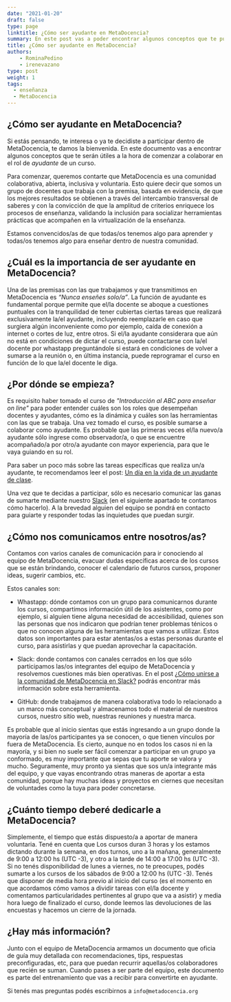 ```yaml
---
date: "2021-01-20"
draft: false
type: page
linktitle: ¿Cómo ser ayudante en MetaDocencia?
summary: En este post vas a poder encontrar algunos conceptos que te pueden ser de utilidad a la hora de comenzar a colaborar en el rol de ayudante. Estamos convencidos/as de que todas/os tenemos algo para aprender y todas/os tenemos algo para enseñar dentro de nuestra comunidad. 
title: ¿Cómo ser ayudante en MetaDocencia?
authors:
    - RominaPedino
    - irenevazano
type: post
weight: 1
tags: 
  - enseñanza
  - MetaDocencia 
---
```

  
## ¿Cómo ser ayudante en MetaDocencia?

Si estás pensando, te interesa o ya te decidiste a participar dentro de MetaDocencia, te damos la bienvenida. En este documento vas a encontrar algunos conceptos que te serán útiles a la hora de comenzar a colaborar en el rol de _ayudante_ de un curso. 

Para comenzar, queremos contarte que MetaDocencia es una comunidad colaborativa, abierta, inclusiva y voluntaria. Esto quiere decir que somos un grupo de docentes que trabaja con la premisa, basada en evidencia, de que los mejores resultados se obtienen a través del intercambio transversal de saberes y con la convicción de que la amplitud de criterios enriquece los procesos de enseñanza, validando la inclusión para socializar herramientas prácticas que acompañen en la virtualización de la enseñanza.

Estamos convencidos/as de que todas/os tenemos algo para aprender y todas/os tenemos algo para enseñar dentro de nuestra comunidad.

## ¿Cuál es la importancia de ser ayudante en MetaDocencia?

Una de las premisas con las que trabajamos y que transmitimos en MetaDocencia es _“Nunca enseñes solo/a”_. La función de ayudante es fundamental porque permite que el/la docente se aboque a cuestiones puntuales con la tranquilidad de tener cubiertas ciertas tareas que realizará exclusivamente la/el ayudante, incluyendo reemplazarle en caso que surgiera algún inconveniente como por ejemplo, caída de conexión a internet o cortes de luz, entre otros. Si el/la ayudante considerara que aún no está en condiciones de dictar el curso, puede contactarse con la/el docente por whastapp preguntándole si estará en condiciones de volver a sumarse a la reunión o, en última instancia, puede reprogramar el curso en función de lo que la/el docente le diga.

## ¿Por dónde se empieza?

Es requisito haber tomado el curso de _"Introducción al ABC para enseñar on line"_ para poder entender cuáles son los roles que desempeñan docentes y ayudantes, cómo es la dinámica y cuáles son las herramientas con las que se trabaja. Una vez tomado el curso, es posible sumarse a colaborar como ayudante. Es probable que las primeras veces el/la nuevo/a ayudante sólo ingrese como observador/a, o que se encuentre acompañado/a por otro/a ayudante con mayor experiencia, para que le vaya guiando en su rol.

Para saber un poco más sobre las tareas específicas que realiza un/a ayudante, te recomendamos leer el post: [Un día en la vida de un ayudante de clase](https://www.metadocencia.org/post/ayudante/).

Una vez que te decidas a participar, sólo es necesario comunicar las ganas de sumarte mediante nuestro [Slack](https://join.slack.com/t/metadocencia/shared_invite/zt-ek8a0rup-MQB_5qUKhr9zIGKQAUImXA) (en el siguiente apartado te contamos cómo hacerlo). A la brevedad alguien del equipo se pondrá en contacto para guiarte y responder todas las inquietudes que puedan surgir.

## ¿Cómo nos comunicamos entre nosotros/as?

Contamos con varios canales de comunicación para ir conociendo al equipo de MetaDocencia, evacuar dudas específicas acerca de los cursos que se están brindando, conocer el calendario de futuros cursos, proponer ideas, sugerir cambios, etc.

Estos canales son:

* Whastapp: dónde contamos con un grupo para comunicarnos durante los cursos, compartimos información útil de los asistentes, como por ejemplo, si alguien tiene alguna necesidad de accesibilidad, quienes son las personas que nos indicaron que podrían tener problemas ténicos o que no conocen alguna de las herramientas que vamos a utilizar.  Estos datos son importantes para estar atentas/os a estas personas durante el curso, para asistirlas y que puedan aprovechar la capacitación.

* Slack: donde contamos con canales cerrados en los que sólo participamos las/os integrantes del equipo de MetaDocencia y resolvemos cuestiones más bien operativas. En el post [¿Cómo unirse a la comunidad de MetaDocencia en Slack?](https://www.metadocencia.org/post/slack/) podrás encontrar más información sobre esta herramienta.

* GitHub: donde trabajamos de manera colaborativa todo lo relacionado a un marco más conceptual y almacenamos todo el material de nuestros cursos, nuestro sitio web, nuestras reuniones y nuestra marca.

Es probable que al inicio sientas que estás ingresando a un grupo donde la mayoría de las/os participantes ya se conocen, o que tienen vínculos por fuera de MetaDocencia. Es cierto, aunque no en todos los casos ni en la mayoría, y si bien no suele ser fácil comenzar a participar en un grupo ya conformado, es muy importante que sepas que tu aporte se valora y mucho. Seguramente, muy pronto ya sientas que sos un/a integrante más del equipo, y que vayas encontrando otras maneras de aportar a esta comunidad, porque hay muchas ideas y proyectos en ciernes que necesitan de voluntades como la tuya para poder concretarse.

## ¿Cuánto tiempo deberé dedicarle a MetaDocencia?

Simplemente, el tiempo que estás dispuesto/a a aportar de manera voluntaria. Tené en cuenta que Los cursos duran 3 horas y los estamos dictando durante la semana, en dos turnos, uno a la mañana, generalmente de 9:00 a 12:00 hs (UTC -3), y otro a la tarde de 14:00 a 17:00 hs (UTC -3). Si no tenés disponibilidad de lunes a viernes, no te preocupes, podés sumarte a los cursos de los sábados de 9:00 a 12:00 hs (UTC -3). Tenés que disponer de media hora previo al inicio del curso (es el momento en que acordamos cómo vamos a dividir tareas con el/la docente y comentamos particularidades pertinentes al grupo que va a asistir) y media hora luego de finalizado el curso, donde leemos las devoluciones de las encuestas y hacemos un cierre de la jornada.

## ¿Hay más información?

Junto con el equipo de MetaDocencia armamos un documento que oficia de guía muy detallada con recomendaciones, tips, respuestas preconfiguradas, etc, para que puedan recurrir aquellas/os colaboradores que recién se suman.  Cuando pases a ser parte del equipo, este documento es parte del entrenamiento que vas a recibir para convertirte en ayudante.

Si tenés mas preguntas podés escribirnos a `info@metadocencia.org`
